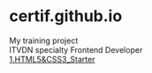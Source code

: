 # certif.github.io
My training project</br>
ITVDN specialty Frontend Developer</br>
<a href="https://certif.github.io/1.HTML5&CSS3_Starter/">1.HTML5&CSS3_Starter</a></br>
